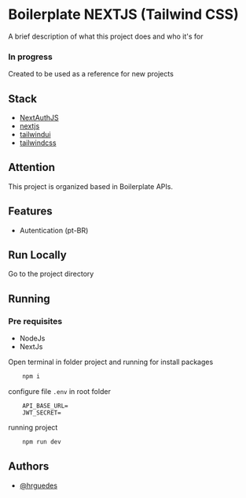 
# Boilerplate NEXTJS (Tailwind CSS)


A brief description of what this project does and who it's for

### In progress

Created to be used as a reference for new projects
## Stack

 - [NextAuthJS](https://next-auth.js.org/)
 - [nextjs](https://nextjs.org/docs)
 - [tailwindui](https://tailwindui.com/)
 - [tailwindcss](https://tailwindcss.com/)
## Attention

This project is organized based in Boilerplate APIs.


## Features
- Autentication (pt-BR)

## Run Locally

Go to the project directory

## Running

### Pre requisites

- NodeJs
- NextJs

Open terminal in folder project and running for install packages

```bash
    npm i
```

configure file `.env` in root folder

```env
    API_BASE_URL=
    JWT_SECRET=
```

running project
```bash
    npm run dev
```


## Authors

- [@hrguedes](https://github.com/hrguedes)

